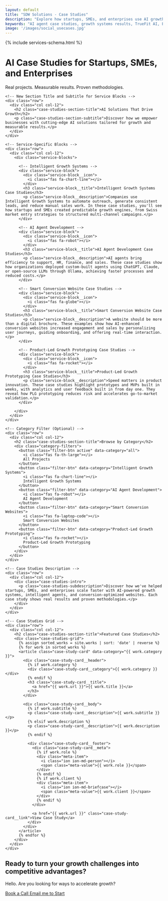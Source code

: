 ```yaml
---
layout: default
title: "SDW Solutions - Case Studies"
description: "Explore how startups, SMEs, and enterprises use AI growth systems, agents, and smart websites to scale faster with measurable results."
keywords: "AI agent case studies, growth systems results, TrueFit AI, ETFProfiler, QuiteMatch, startup growth, conversion optimization, SaaS results"
image: '/images/social_usecases.jpg'
---
```


{% include services-schema.html %}

<!-- Case Studies Header -->
<div class="case-studies-header">
  <div class="container">
    <div class="row">
      <div class="col col-12">
        <div class="case-studies-header__content">
          <h1 class="case-studies-title">AI Case Studies for Startups, SMEs, and Enterprises</h1>
          <p class="case-studies-description">Real projects. Measurable results. Proven methodologies.</p>
        </div>
      </div>
    </div>
  </div>
</div>

<!-- Case Studies Grid -->
<div class="case-studies-content">
  <div class="container">
    
    <!-- New Section Title and Subtitle for Service Blocks -->
    <div class="row">
      <div class="col col-12">
        <h2 class="case-studies-section-title">AI Solutions That Drive Growth</h2>
        <p class="case-studies-section-subtitle">Discover how we empower businesses with cutting-edge AI solutions tailored for growth and measurable results.</p>
      </div>
    </div>

    <!-- Service-Specific Blocks -->
    <div class="row">
      <div class="col col-12">
        <div class="service-blocks">
          
          <!-- Intelligent Growth Systems -->
          <div class="service-block">
            <div class="service-block__icon">
              <i class="fas fa-chart-line"></i>
            </div>
            <h3 class="service-block__title">Intelligent Growth Systems Case Studies</h3>
            <p class="service-block__description">Companies use Intelligent Growth Systems to automate outreach, generate consistent leads, and reduce manual sales work. In these case studies, you'll see how startups and SMEs created predictable growth engines, from Swiss market entry strategies to structured multi-channel campaigns.</p>
          </div>

          <!-- AI Agent Development -->
          <div class="service-block">
            <div class="service-block__icon">
              <i class="fas fa-robot"></i>
            </div>
            <h3 class="service-block__title">AI Agent Development Case Studies</h3>
            <p class="service-block__description">AI agents bring efficiency to support, HR, finance, and sales. These case studies show how organizations deployed custom-built agents using ChatGPT, Claude, or open-source LLMs through Ollama, achieving faster processes and reduced costs.</p>
          </div>

          <!-- Smart Conversion Website Case Studies -->
          <div class="service-block">
            <div class="service-block__icon">
              <i class="fas fa-globe"></i>
            </div>
            <h3 class="service-block__title">Smart Conversion Website Case Studies</h3>
            <p class="service-block__description">A website should be more than a digital brochure. These examples show how AI-enhanced conversion websites increased engagement and sales by personalizing user journeys, guiding onboarding, and offering real-time interaction.</p>
          </div>

          <!-- Product-Led Growth Prototyping Case Studies -->
          <div class="service-block">
            <div class="service-block__icon">
              <i class="fas fa-rocket"></i>
            </div>
            <h3 class="service-block__title">Product-Led Growth Prototyping Case Studies</h3>
            <p class="service-block__description">Speed matters in product innovation. These case studies highlight prototypes and MVPs built in weeks, with analytics and user feedback built in from day one. They reveal how PLG prototyping reduces risk and accelerates go-to-market validation.</p>
          </div>

        </div>
      </div>
    </div>

    <!-- Category Filter (Optional) -->
    <div class="row">
      <div class="col col-12">
        <h2 class="case-studies-section-title">Browse by Category</h2>
        <div class="category-filters">
          <button class="filter-btn active" data-category="all">
            <i class="fas fa-th-large"></i>
            All Projects
          </button>
          <button class="filter-btn" data-category="Intelligent Growth Systems">
            <i class="fas fa-chart-line"></i>
            Intelligent Growth Systems
          </button>
          <button class="filter-btn" data-category="AI Agent Development">
            <i class="fas fa-robot"></i>
            AI Agent Development
          </button>
          <button class="filter-btn" data-category="Smart Conversion Websites">
            <i class="fas fa-laptop-code"></i>
            Smart Conversion Websites
          </button>
          <button class="filter-btn" data-category="Product-Led Growth Prototyping">
            <i class="fas fa-rocket"></i>
            Product-Led Growth Prototyping
          </button>
        </div>
      </div>
    </div>

    <!-- Case Studies Description -->
    <div class="row">
      <div class="col col-12">
        <div class="case-studies-intro">
          <p class="case-studies-subdescription">Discover how we've helped startups, SMEs, and enterprises scale faster with AI-powered growth systems, intelligent agents, and conversion-optimized websites. Each case study shows real results and proven methodologies.</p>
        </div>
      </div>
    </div>

    <!-- Case Studies Grid -->
    <div class="row">
      <div class="col col-12">
        <h2 class="case-studies-section-title">Featured Case Studies</h2>
        <div class="case-studies-grid">
          {% assign sorted_works = site.works | sort: 'date' | reverse %}
          {% for work in sorted_works %}
          <article class="case-study-card" data-category="{{ work.category }}">
            <div class="case-study-card__header">
              {% if work.category %}
              <div class="case-study-card__category">{{ work.category }}</div>
              {% endif %}
              <h3 class="case-study-card__title">
                <a href="{{ work.url }}">{{ work.title }}</a>
              </h3>
            </div>
            
            <div class="case-study-card__body">
              {% if work.subtitle %}
              <p class="case-study-card__description">{{ work.subtitle }}</p>
              {% elsif work.description %}
              <p class="case-study-card__description">{{ work.description }}</p>
              {% endif %}
              
              <div class="case-study-card__footer">
                <div class="case-study-card__meta">
                  {% if work.role %}
                  <div class="meta-item">
                    <i class="ion ion-md-person"></i>
                    <span class="meta-value">{{ work.role }}</span>
                  </div>
                  {% endif %}
                  {% if work.client %}
                  <div class="meta-item">
                    <i class="ion ion-md-briefcase"></i>
                    <span class="meta-value">{{ work.client }}</span>
                  </div>
                  {% endif %}
                </div>
                
                <a href="{{ work.url }}" class="case-study-card__link">View Case Study</a>
              </div>
            </div>
          </article>
          {% endfor %}
        </div>
      </div>
    </div>
  </div>

  <!-- CTA Section -->
  <section class="cta-band">
    <div class="cta-band__container">
      <h2 class="cta-band__title">Ready to turn your growth challenges into competitive advantages?</h2>
      <p class="cta-band__subline">Hello. Are you looking for ways to accelerate growth?</p>
      <div class="cta-band__actions">
                 <a href="https://calendar.google.com/calendar/appointments/schedules/AcZssZ0-NcwHUpy2VQTbjOwTbXwdd0qIVBbaPQvmwg8sujsRnwtn8LEFTFOVc_qFpKQKZASWyQwaIJO8?gv=true" 
            class="book-call-btn"
            rel="nofollow noopener"
            onclick="trackCTA('Book a Call', 'Case Studies CTA'); twq('event', 'tw-qfk70-qfk72', {contents: [{content_type: 'service', content_name: 'AI Growth Consultation', content_price: '0'}], status: 'started'});">
          Book a Call
        </a>
        <a href="mailto:nicola@sdw.solutions" 
           class="btn btn--secondary"
           onclick="trackCTA('Email me to Start', 'Case Studies CTA'); twq('event', 'tw-qfk70-qfk72', {contents: [{content_type: 'service', content_name: 'AI Growth Consultation', content_price: '0'}], status: 'started'});">
          Email me to Start
        </a>
      </div>
    </div>
  </section>
</div>
